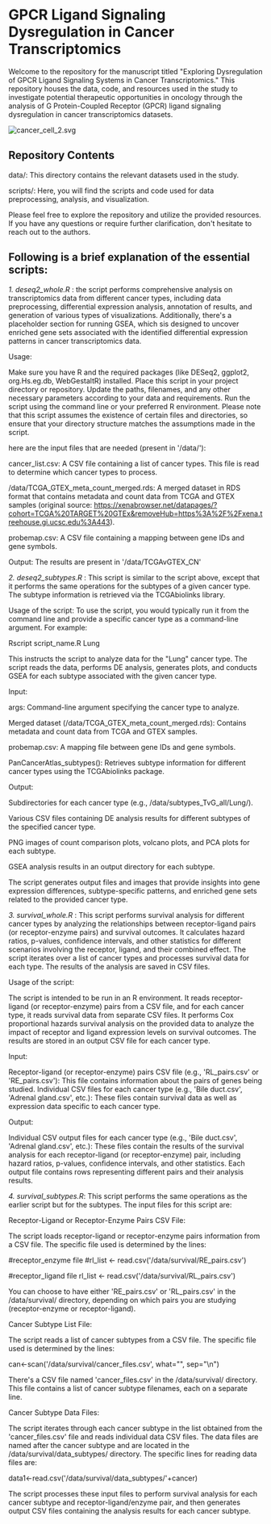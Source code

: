 # GPCR Ligand Signaling Dysregulation in Cancer Transcriptomics

Welcome to the repository for the manuscript titled "Exploring Dysregulation of GPCR Ligand Signaling Systems in Cancer Transcriptomics." This repository houses the data, code, and resources used in the study to investigate potential therapeutic opportunities in oncology through the analysis of G Protein-Coupled Receptor (GPCR) ligand signaling dysregulation in cancer transcriptomics datasets.

![cancer_cell_2.svg](https://github.com/raimondilab/gpcrsignalingaxes/blob/main/cancer_cell_2.svg)

## Repository Contents

data/: This directory contains the relevant datasets used in the study.

scripts/: Here, you will find the scripts and code used for data preprocessing, analysis, and visualization.

Please feel free to explore the repository and utilize the provided resources. If you have any questions or require further clarification, don't hesitate to reach out to the authors.

## Following is a brief explanation of the essential scripts:

*1. deseq2_whole.R* : the script performs comprehensive analysis on transcriptomics data from different cancer types, including data preprocessing, differential expression analysis, annotation of results, and generation of various types of visualizations. Additionally, there's a placeholder section for running GSEA, which sis designed to uncover enriched gene sets associated with the identified differential expression patterns in cancer transcriptomics data.

Usage:

Make sure you have R and the required packages (like DESeq2, ggplot2, org.Hs.eg.db, WebGestaltR) installed.
Place this script in your project directory or repository.
Update the paths, filenames, and any other necessary parameters according to your data and requirements.
Run the script using the command line or your preferred R environment.
Please note that this script assumes the existence of certain files and directories, so ensure that your directory structure matches the assumptions made in the script. 

here are the input files that are needed (present in '/data/'):

cancer_list.csv: A CSV file containing a list of cancer types. This file is read to determine which cancer types to process.

/data/TCGA_GTEX_meta_count_merged.rds: A merged dataset in RDS format that contains metadata and count data from TCGA and GTEX samples (original source: https://xenabrowser.net/datapages/?cohort=TCGA%20TARGET%20GTEx&removeHub=https%3A%2F%2Fxena.treehouse.gi.ucsc.edu%3A443).

probemap.csv: A CSV file containing a mapping between gene IDs and gene symbols.

Output: The results are present in '/data/TCGAvGTEX_CN'

*2. deseq2_subtypes.R* : This script is similar to the script above, except that it performs the same operations for the subtypes of a given cancer type. The subtype information is retrieved via the TCGAbiolinks library. 

Usage of the script:
To use the script, you would typically run it from the command line and provide a specific cancer type as a command-line argument. For example:

Rscript script_name.R Lung

This instructs the script to analyze data for the "Lung" cancer type. The script reads the data, performs DE analysis, generates plots, and conducts GSEA for each subtype associated with the given cancer type.


Input:

args: Command-line argument specifying the cancer type to analyze.

Merged dataset (/data/TCGA_GTEX_meta_count_merged.rds): Contains metadata and count data from TCGA and GTEX samples.

probemap.csv: A mapping file between gene IDs and gene symbols.

PanCancerAtlas_subtypes(): Retrieves subtype information for different cancer types using the TCGAbiolinks package.

Output:

Subdirectories for each cancer type (e.g., /data/subtypes_TvG_all/Lung/).

Various CSV files containing DE analysis results for different subtypes of the specified cancer type.

PNG images of count comparison plots, volcano plots, and PCA plots for each subtype.

GSEA analysis results in an output directory for each subtype.

The script generates output files and images that provide insights into gene expression differences, subtype-specific patterns, and enriched gene sets related to the provided cancer type.

*3. survival_whole.R* : This script performs survival analysis for different cancer types by analyzing the relationships between receptor-ligand pairs (or receptor-enzyme pairs) and survival outcomes. It calculates hazard ratios, p-values, confidence intervals, and other statistics for different scenarios involving the receptor, ligand, and their combined effect. The script iterates over a list of cancer types and processes survival data for each type. The results of the analysis are saved in CSV files.

Usage of the script:

The script is intended to be run in an R environment. It reads receptor-ligand (or receptor-enzyme) pairs from a CSV file, and for each cancer type, it reads survival data from separate CSV files. It performs Cox proportional hazards survival analysis on the provided data to analyze the impact of receptor and ligand expression levels on survival outcomes. The results are stored in an output CSV file for each cancer type.


Input:

Receptor-ligand (or receptor-enzyme) pairs CSV file (e.g., 'RL_pairs.csv' or 'RE_pairs.csv'): This file contains information about the pairs of genes being studied.
Individual CSV files for each cancer type (e.g., 'Bile duct.csv', 'Adrenal gland.csv', etc.): These files contain survival data as well as expression data specific to each cancer type.

Output:

Individual CSV output files for each cancer type (e.g., 'Bile duct.csv', 'Adrenal gland.csv', etc.): These files contain the results of the survival analysis for each receptor-ligand (or receptor-enzyme) pair, including hazard ratios, p-values, confidence intervals, and other statistics. Each output file contains rows representing different pairs and their analysis results.

*4. survival_subtypes.R*: This script performs the same operations as the earlier script but for the subtypes. The input files for this script are:

Receptor-Ligand or Receptor-Enzyme Pairs CSV File:

The script loads receptor-ligand or receptor-enzyme pairs information from a CSV file. The specific file used is determined by the lines:

#receptor_enzyme file
#rl_list <- read.csv('/data/survival/RE_pairs.csv')

#receptor_ligand file
rl_list <- read.csv('/data/survival/RL_pairs.csv')

You can choose to have either 'RE_pairs.csv' or 'RL_pairs.csv' in the /data/survival/ directory, depending on which pairs you are studying (receptor-enzyme or receptor-ligand).

Cancer Subtype List File:

The script reads a list of cancer subtypes from a CSV file. The specific file used is determined by the lines:

can<-scan('/data/survival/cancer_files.csv', what="", sep="\n")

There's a CSV file named 'cancer_files.csv' in the /data/survival/ directory. This file contains a list of cancer subtype filenames, each on a separate line.

Cancer Subtype Data Files:

The script iterates through each cancer subtype in the list obtained from the 'cancer_files.csv' file and reads individual data CSV files. The data files are named after the cancer subtype and are located in the /data/survival/data_subtypes/ directory. The specific lines for reading data files are:

data1<-read.csv('/data/survival/data_subtypes/'+cancer)


The script processes these input files to perform survival analysis for each cancer subtype and receptor-ligand/enzyme pair, and then generates output CSV files containing the analysis results for each cancer subtype.




